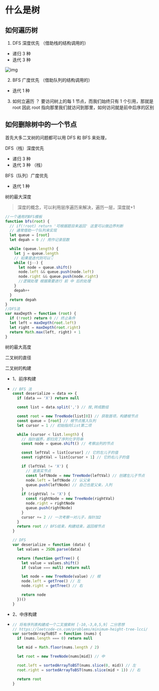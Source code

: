 # 什么是树

## 如何遍历树

1. DFS 深度优先 （借助栈的结构调用的）

- 递归 3 种
- 迭代 3 种

![img](https://tva1.sinaimg.cn/large/007S8ZIlly1ghlui7vcmwg30dw0dw3yl.gif)

2. BFS 广度优先 （借助队列的结构调用的）

- 迭代 1 种

3. 如何立遍历 ？
   要访问树上的每 1 节点，而我们始终只有 1 个引用，那就是 root 因此 root 指向那里我们就访问到那里，如何访问就是前中后序的区别

## 如何删除树中的一个节点

首先大多二叉树的问题都可以用 DFS 和 BFS 来处理，

DFS（栈）深度优先

- 递归 3 种
- 迭代 3 种 （栈）

BFS（队列）广度优先

- 迭代 1 种

树的最大深度

> 深度的概念，可以利用层序遍历来解决，遍历一层，深度就+1

```javascript
//一个通用的BFS模板
function bfs(root) {
  // if(!root) return '可根据题目来返回' 这里可以做边界判断
  // 通常借助一个队列来实现
  let queue = [root]
  let depah = 0 // 用作记录层数

  while (queue.length) {
    let j = queue.length
    // 如果是迭代则可以👇
    while (j--) {
      let node = queue.shift()
      node.left && queue.push(node.left)
      node.right && queue.push(node.right)
      //逻辑处理 根据需要进行 前 中 后的处理
    }
    depah++
  }
  return depah
}
//DFS法
var maxDepth = function (root) {
  if (!root) return 0 // 终止条件
  let left = maxDepth(root.left)
  let right = maxDepth(root.right)
  return Math.max(left, right) + 1
}
```

树的最大高度

二叉树的直径

二叉树的构建

- 1、前序构建

- ```javascript
  // BFS 法
  const deserialize = data => {
    if (data == 'X') return null

    const list = data.split(',') // 按,转成数组

    const root = new TreeNode(list[0]) // 获取首项，构建根节点
    const queue = [root] // 根节点推入队列
    let cursor = 1 // 初始指向list第二项

    while (cursor < list.length) {
      // 指针越界，即扫完了序列化字符串
      const node = queue.shift() // 考察出列的节点

      const leftVal = list[cursor] // 它的左儿子的值
      const rightVal = list[cursor + 1] // 它的右儿子的值

      if (leftVal != 'X') {
        // 是真实节点
        const leftNode = new TreeNode(leftVal) // 创建左儿子节点
        node.left = leftNode // 认父亲
        queue.push(leftNode) // 自己也是父亲，入列
      }
      if (rightVal != 'X') {
        const rightNode = new TreeNode(rightVal)
        node.right = rightNode
        queue.push(rightNode)
      }
      cursor += 2 // 一次考察一对儿子，指针加2
    }
    return root // BFS结束，构建结束，返回根节点
  }

  // DFS
  var deserialize = function (data) {
    let values = JSON.parse(data)

    return (function getTree() {
      let value = values.shift()
      if (value === null) return null

      let node = new TreeNode(value) // 根
      node.left = getTree() // 左
      node.right = getTree() // 右

      return node
    })()
  }
  ```

- 2、中序构建

- ```javascript
  // 将有序列表构建成一个二叉搜索树 [-10,-3,0,5,9] 二分思想
  // https://leetcode-cn.com/problems/minimum-height-tree-lcci/
  var sortedArrayToBST = function (nums) {
    if (nums.length === 0) return null

    let mid = Math.floor(nums.length / 2)

    let root = new TreeNode(nums[mid]) // 中

    root.left = sortedArrayToBST(nums.slice(0, mid)) // 左
    root.right = sortedArrayToBST(nums.slice(mid + 1)) // 右

    return root
  }
  ```
